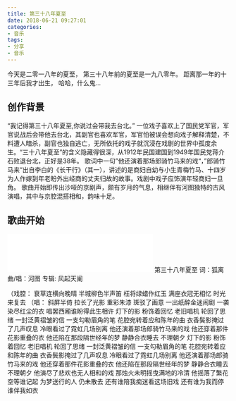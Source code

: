 ```yaml
---
title: 第三十八年夏至
date: 2018-06-21 09:27:01
categories: 
- 音乐
tags:
- 分享
- 音乐
---
```


今天是二零一八年的夏至，
第三十八年前的夏至是一九八零年。
距离那一年的十三年后我才出生，
哈哈，什么鬼...
<!--more-->
## 创作背景
“我记得第三十八年夏至,你说过会带我去台北。”
一位戏子喜欢上了国民党军官，军官说战后会带他去台北，其副官也喜欢军官，军官怕被误会想向戏子解释清楚，不料遭人暗杀，副官也独自逃亡，无所依托的戏子就沉浸在戏剧的世界中孤度余生。“三十八年夏至”的含义隐藏得很深，从1912年民国建国到1949年国民党蒋介石败退台北，正好是38年。
歌词中一句”他还演着那场郎骑竹马来的戏“，”郎骑竹马来“出自李白的《长干行》（其一），讲述的是商妇自幼与小生青梅竹马、十四岁为人作嫁到年老盼外出经商的丈夫归故的故事。戏剧中戏子应饰演年轻商妇一旦角。
歌曲开始即传出沙哑的京剧声，颇有岁月的气息，相继伴有河图独特的古风演唱，其中与京腔混搭相和，韵味十足。
<!-- more -->
## 歌曲开始
<iframe frameborder="no" border="0" marginwidth="0" marginheight="0" width=330 height=86 src="//music.163.com/outchain/player?type=2&id=101126&auto=1&height=66"></iframe>
第三十八年夏至
词：狐离
曲/唱：河图
专辑: 风起天阑

（戏腔：
衰草连横向晚晴 半城柳色半声笛
枉将绿蜡作红玉 满座衣冠无相忆
时光 来复去
（唱：
斜屏半倚 拉长了光影
重彩朱漆 斑驳了画意
一出纸醉金迷闹剧
一袭染尽红尘的衣
唱罢西厢谁盼得此生相许
灯下的影 粉饰着回忆
老旧唱机 轮回了思绪
一封泛黄褶皱的信
一支勾勒眉角的笔
花腔宛转着应和陈年的曲
衣香鬓影掩过了几声叹息
冷眼看过了霓虹几场别离
他还演着那场郎骑竹马来的戏
他还穿着那件花影重叠的衣
他还陷在那段隔世经年的梦
静静合衣睡去 不理朝夕
灯下的影 粉饰着回忆
老旧唱机 轮回了思绪
一封泛黄褶皱的信
一支勾勒眉角的笔
花腔宛转着应和陈年的曲
衣香鬓影掩过了几声叹息
冷眼看过了霓虹几场别离
他还演着那场郎骑竹马来的戏
他还穿着那件花影重叠的衣
他还陷在那段隔世经年的梦
静静合衣睡去 不理朝夕
他演尽了悲欢也无人相和的戏
那烛火未明摇曳满地的冷清
他摇落了繁花空等谁记起
为梦送行的人 仍未散去
还有谁陪我痴迷看这场旧戏
还有谁为我而停谁伴我如衣

